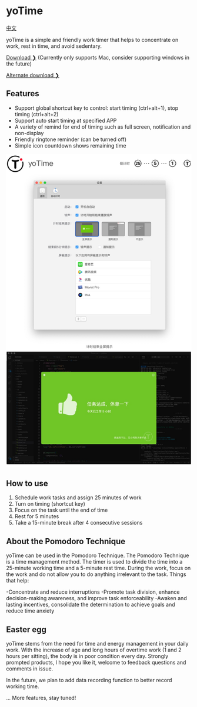 

# yoTime

[中文](https://gitee.com/yoodu/yoTime)

yoTime is a simple and friendly work timer that helps to concentrate on work, rest in time, and avoid sedentary.

[Download ❯](https://github.com/yoodu/yoTime/releases/latest) (Currently only supports Mac, consider supporting windows in the future) 

[Alternate download ❯](https://gitee.com/yoodu/yoTime/releases/)



## Features

- Support global shortcut key to control: start timing (ctrl+alt+1), stop timing (ctrl+alt+2)
- Support auto start timing at specified APP
- A variety of remind for end of timing  such as full screen, notification and non-display
- Friendly ringtone reminder (can be turned off)
- Simple icon countdown shows remaining time



![界面图示](./image/界面图示.jpg)





## How to use

1. Schedule work tasks and assign 25 minutes of work
2. Turn on timing (shortcut key)
3. Focus on the task until the end of time
4. Rest for 5 minutes
5. Take a 15-minute break after 4 consecutive sessions



## About the Pomodoro Technique

yoTime can be used in the Pomodoro Technique. The Pomodoro Technique is a time management method. The timer is used to divide the time into a 25-minute working time and a 5-minute rest time. During the work, focus on the work and do not allow you to do anything irrelevant to the task. Things that help:

-Concentrate and reduce interruptions
-Promote task division, enhance decision-making awareness, and improve task enforceability
-Awaken and lasting incentives, consolidate the determination to achieve goals and reduce time anxiety



## Easter egg

yoTime stems from the need for time and energy management in your daily work. With the increase of age and long hours of overtime work (1 and 2 hours per sitting), the body is in poor condition every day. Strongly prompted products, I hope you like it, welcome to feedback questions and comments in issue.

In the future, we plan to add data recording function to better record working time.

... More features, stay tuned!

